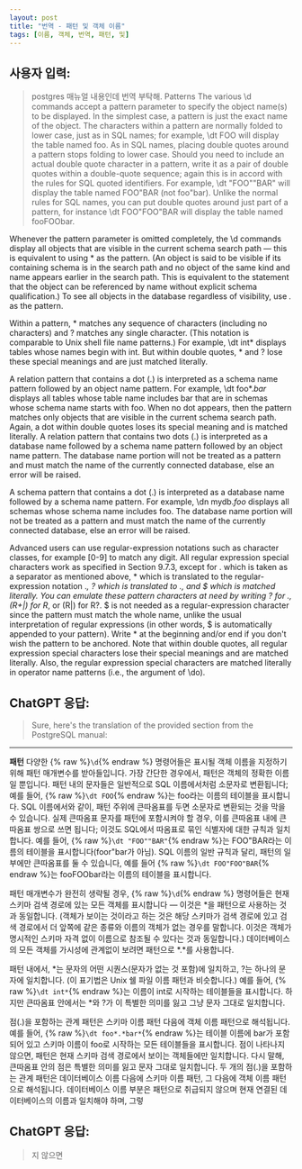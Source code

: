 ```yaml
---
layout: post
title: "번역 - 패턴 및 객체 이름"
tags: [이름, 객체, 번역, 패턴, 및]
---
```


## 사용자 입력:
> postgres 매뉴얼 내용인데 번역 부탁해. Patterns
The various \d commands accept a pattern parameter to specify the object name(s) to be displayed. In the simplest case, a pattern is just the exact name of the object. The characters within a pattern are normally folded to lower case, just as in SQL names; for example, \dt FOO will display the table named foo. As in SQL names, placing double quotes around a pattern stops folding to lower case. Should you need to include an actual double quote character in a pattern, write it as a pair of double quotes within a double-quote sequence; again this is in accord with the rules for SQL quoted identifiers. For example, \dt "FOO""BAR" will display the table named FOO"BAR (not foo"bar). Unlike the normal rules for SQL names, you can put double quotes around just part of a pattern, for instance \dt FOO"FOO"BAR will display the table named fooFOObar.

Whenever the pattern parameter is omitted completely, the \d commands display all objects that are visible in the current schema search path — this is equivalent to using * as the pattern. (An object is said to be visible if its containing schema is in the search path and no object of the same kind and name appears earlier in the search path. This is equivalent to the statement that the object can be referenced by name without explicit schema qualification.) To see all objects in the database regardless of visibility, use *.* as the pattern.

Within a pattern, * matches any sequence of characters (including no characters) and ? matches any single character. (This notation is comparable to Unix shell file name patterns.) For example, \dt int* displays tables whose names begin with int. But within double quotes, * and ? lose these special meanings and are just matched literally.

A relation pattern that contains a dot (.) is interpreted as a schema name pattern followed by an object name pattern. For example, \dt foo*.*bar* displays all tables whose table name includes bar that are in schemas whose schema name starts with foo. When no dot appears, then the pattern matches only objects that are visible in the current schema search path. Again, a dot within double quotes loses its special meaning and is matched literally. A relation pattern that contains two dots (.) is interpreted as a database name followed by a schema name pattern followed by an object name pattern. The database name portion will not be treated as a pattern and must match the name of the currently connected database, else an error will be raised.

A schema pattern that contains a dot (.) is interpreted as a database name followed by a schema name pattern. For example, \dn mydb.*foo* displays all schemas whose schema name includes foo. The database name portion will not be treated as a pattern and must match the name of the currently connected database, else an error will be raised.

Advanced users can use regular-expression notations such as character classes, for example [0-9] to match any digit. All regular expression special characters work as specified in Section 9.7.3, except for . which is taken as a separator as mentioned above, * which is translated to the regular-expression notation .*, ? which is translated to ., and $ which is matched literally. You can emulate these pattern characters at need by writing ? for ., (R+|) for R*, or (R|) for R?. $ is not needed as a regular-expression character since the pattern must match the whole name, unlike the usual interpretation of regular expressions (in other words, $ is automatically appended to your pattern). Write * at the beginning and/or end if you don't wish the pattern to be anchored. Note that within double quotes, all regular expression special characters lose their special meanings and are matched literally. Also, the regular expression special characters are matched literally in operator name patterns (i.e., the argument of \do).

## ChatGPT 응답:
> Sure, here's the translation of the provided section from the PostgreSQL manual:

---

**패턴**
다양한 {% raw %}`\d`{% endraw %} 명령어들은 표시될 객체 이름을 지정하기 위해 패턴 매개변수를 받아들입니다. 가장 간단한 경우에서, 패턴은 객체의 정확한 이름일 뿐입니다. 패턴 내의 문자들은 일반적으로 SQL 이름에서처럼 소문자로 변환됩니다; 예를 들어, {% raw %}`\dt FOO`{% endraw %}는 foo라는 이름의 테이블을 표시합니다. SQL 이름에서와 같이, 패턴 주위에 큰따옴표를 두면 소문자로 변환되는 것을 막을 수 있습니다. 실제 큰따옴표 문자를 패턴에 포함시켜야 할 경우, 이를 큰따옴표 내에 큰따옴표 쌍으로 쓰면 됩니다; 이것도 SQL에서 따옴표로 묶인 식별자에 대한 규칙과 일치합니다. 예를 들어, {% raw %}`\dt "FOO""BAR"`{% endraw %}는 FOO"BAR라는 이름의 테이블을 표시합니다(foor"bar가 아님). SQL 이름의 일반 규칙과 달리, 패턴의 일부에만 큰따옴표를 둘 수 있습니다, 예를 들어 {% raw %}`\dt FOO"FOO"BAR`{% endraw %}는 fooFOObar라는 이름의 테이블을 표시합니다.

패턴 매개변수가 완전히 생략될 경우, {% raw %}`\d`{% endraw %} 명령어들은 현재 스키마 검색 경로에 있는 모든 객체를 표시합니다 — 이것은 *을 패턴으로 사용하는 것과 동일합니다. (객체가 보이는 것이라고 하는 것은 해당 스키마가 검색 경로에 있고 검색 경로에서 더 앞쪽에 같은 종류와 이름의 객체가 없는 경우를 말합니다. 이것은 객체가 명시적인 스키마 자격 없이 이름으로 참조될 수 있다는 것과 동일합니다.) 데이터베이스의 모든 객체를 가시성에 관계없이 보려면 패턴으로 *.*를 사용합니다.

패턴 내에서, *는 문자의 어떤 시퀀스(문자가 없는 것 포함)에 일치하고, ?는 하나의 문자에 일치합니다. (이 표기법은 Unix 쉘 파일 이름 패턴과 비슷합니다.) 예를 들어, {% raw %}`\dt int*`{% endraw %}는 이름이 int로 시작하는 테이블들을 표시합니다. 하지만 큰따옴표 안에서는 *와 ?가 이 특별한 의미를 잃고 그냥 문자 그대로 일치합니다.

점(.)을 포함하는 관계 패턴은 스키마 이름 패턴 다음에 객체 이름 패턴으로 해석됩니다. 예를 들어, {% raw %}`\dt foo*.*bar*`{% endraw %}는 테이블 이름에 bar가 포함되어 있고 스키마 이름이 foo로 시작하는 모든 테이블들을 표시합니다. 점이 나타나지 않으면, 패턴은 현재 스키마 검색 경로에서 보이는 객체들에만 일치합니다. 다시 말해, 큰따옴표 안의 점은 특별한 의미를 잃고 문자 그대로 일치합니다. 두 개의 점(.)을 포함하는 관계 패턴은 데이터베이스 이름 다음에 스키마 이름 패턴, 그 다음에 객체 이름 패턴으로 해석됩니다. 데이터베이스 이름 부분은 패턴으로 취급되지 않으며 현재 연결된 데이터베이스의 이름과 일치해야 하며, 그렇

## ChatGPT 응답:
> 지 않으면

